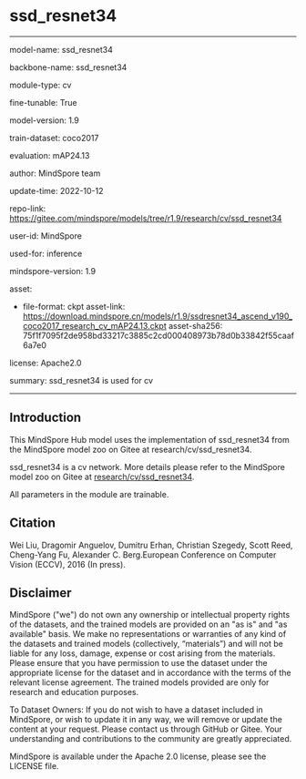 # ssd_resnet34

---

model-name: ssd_resnet34

backbone-name: ssd_resnet34

module-type: cv

fine-tunable: True

model-version: 1.9

train-dataset: coco2017

evaluation: mAP24.13

author: MindSpore team

update-time: 2022-10-12

repo-link: <https://gitee.com/mindspore/models/tree/r1.9/research/cv/ssd_resnet34>

user-id: MindSpore

used-for: inference

mindspore-version: 1.9

asset:

-
    file-format: ckpt
    asset-link: <https://download.mindspore.cn/models/r1.9/ssdresnet34_ascend_v190_coco2017_research_cv_mAP24.13.ckpt>
    asset-sha256: 75f1f7095f2de958bd33217c3885c2cd000408973b78d0b33842f55caaf6a7e0

license: Apache2.0

summary: ssd_resnet34 is used for cv

---

## Introduction

This MindSpore Hub model uses the implementation of ssd_resnet34 from the MindSpore model zoo on Gitee at research/cv/ssd_resnet34.

ssd_resnet34 is a cv network. More details please refer to the MindSpore model zoo on Gitee at [research/cv/ssd_resnet34](https://gitee.com/mindspore/models/blob/r1.9/research/cv/ssd_resnet34/README.md).

All parameters in the module are trainable.

## Citation

Wei Liu, Dragomir Anguelov, Dumitru Erhan, Christian Szegedy, Scott Reed, Cheng-Yang Fu, Alexander C. Berg.European Conference on Computer Vision (ECCV), 2016 (In press).

## Disclaimer

MindSpore ("we") do not own any ownership or intellectual property rights of the datasets, and the trained models are provided on an "as is" and "as available" basis. We make no representations or warranties of any kind of the datasets and trained models (collectively, “materials”) and will not be liable for any loss, damage, expense or cost arising from the materials. Please ensure that you have permission to use the dataset under the appropriate license for the dataset and in accordance with the terms of the relevant license agreement. The trained models provided are only for research and education purposes.

To Dataset Owners: If you do not wish to have a dataset included in MindSpore, or wish to update it in any way, we will remove or update the content at your request. Please contact us through GitHub or Gitee. Your understanding and contributions to the community are greatly appreciated.

MindSpore is available under the Apache 2.0 license, please see the LICENSE file.
